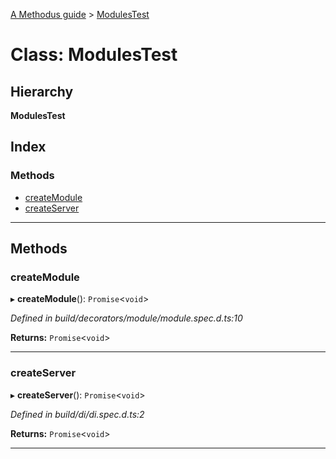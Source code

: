 [A Methodus guide](../README.md) > [ModulesTest](../classes/modulestest.md)

# Class: ModulesTest

## Hierarchy

**ModulesTest**

## Index

### Methods

* [createModule](modulestest.md#createmodule)
* [createServer](modulestest.md#createserver)

---

## Methods

<a id="createmodule"></a>

###  createModule

▸ **createModule**(): `Promise`<`void`>

*Defined in build/decorators/module/module.spec.d.ts:10*

**Returns:** `Promise`<`void`>

___
<a id="createserver"></a>

###  createServer

▸ **createServer**(): `Promise`<`void`>

*Defined in build/di/di.spec.d.ts:2*

**Returns:** `Promise`<`void`>

___

